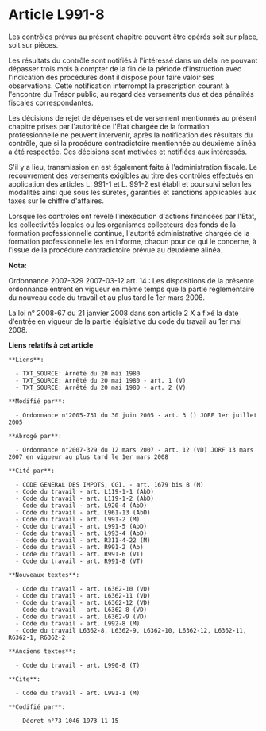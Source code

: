 # Article L991-8

Les contrôles prévus au présent chapitre peuvent être opérés soit sur place, soit sur pièces.

Les résultats du contrôle sont notifiés à l'intéressé dans un délai ne pouvant dépasser trois mois à compter de la fin de la
période d'instruction avec l'indication des procédures dont il dispose pour faire valoir ses observations. Cette notification
interrompt la prescription courant à l'encontre du Trésor public, au regard des versements dus et des pénalités fiscales
correspondantes.

Les décisions de rejet de dépenses et de versement mentionnés au présent chapitre prises par l'autorité de l'Etat chargée de
la formation professionnelle ne peuvent intervenir, après la notification des résultats du contrôle, que si la procédure
contradictoire mentionnée au deuxième alinéa a été respectée. Ces décisions sont motivées et notifiées aux intéressés.

S'il y a lieu, transmission en est également faite à l'administration fiscale. Le recouvrement des versements exigibles au
titre des contrôles effectués en application des articles L. 991-1 et L. 991-2 est établi et poursuivi selon les modalités
ainsi que sous les sûretés, garanties et sanctions applicables aux taxes sur le chiffre d'affaires.

Lorsque les contrôles ont révélé l'inexécution d'actions financées par l'Etat, les collectivités locales ou les organismes
collecteurs des fonds de la formation professionnelle continue, l'autorité administrative chargée de la formation
professionnelle les en informe, chacun pour ce qui le concerne, à l'issue de la procédure contradictoire prévue au deuxième
alinéa.

**Nota:**

Ordonnance 2007-329 2007-03-12 art. 14 : Les dispositions de la présente ordonnance entrent en vigueur en même temps que la
partie réglementaire du nouveau code du travail et au plus tard le 1er mars 2008.

La loi n° 2008-67 du 21 janvier 2008 dans son article 2 X a fixé la date d'entrée en vigueur de la partie législative du code
du travail au 1er mai 2008.

**Liens relatifs à cet article**

	**Liens**:

	  - TXT_SOURCE: Arrêté du 20 mai 1980
	  - TXT_SOURCE: Arrêté du 20 mai 1980 - art. 1 (V)
	  - TXT_SOURCE: Arrêté du 20 mai 1980 - art. 2 (V)

	**Modifié par**:

	  - Ordonnance n°2005-731 du 30 juin 2005 - art. 3 () JORF 1er juillet 2005

	**Abrogé par**:

	  - Ordonnance n°2007-329 du 12 mars 2007 - art. 12 (VD) JORF 13 mars 2007 en vigueur au plus tard le 1er mars 2008

	**Cité par**:

	  - CODE GENERAL DES IMPOTS, CGI. - art. 1679 bis B (M)
	  - Code du travail - art. L119-1-1 (AbD)
	  - Code du travail - art. L119-1-2 (AbD)
	  - Code du travail - art. L920-4 (AbD)
	  - Code du travail - art. L961-13 (AbD)
	  - Code du travail - art. L991-2 (M)
	  - Code du travail - art. L991-5 (AbD)
	  - Code du travail - art. L993-4 (AbD)
	  - Code du travail - art. R311-4-22 (M)
	  - Code du travail - art. R991-2 (Ab)
	  - Code du travail - art. R991-6 (VT)
	  - Code du travail - art. R991-8 (VT)

	**Nouveaux textes**:

	  - Code du travail - art. L6362-10 (VD)
	  - Code du travail - art. L6362-11 (VD)
	  - Code du travail - art. L6362-12 (VD)
	  - Code du travail - art. L6362-8 (VD)
	  - Code du travail - art. L6362-9 (VD)
	  - Code du travail - art. L992-8 (M)
	  - Code du travail L6362-8, L6362-9, L6362-10, L6362-12, L6362-11, R6362-1, R6362-2

	**Anciens textes**:

	  - Code du travail - art. L990-8 (T)

	**Cite**:

	  - Code du travail - art. L991-1 (M)

	**Codifié par**:

	  - Décret n°73-1046 1973-11-15

